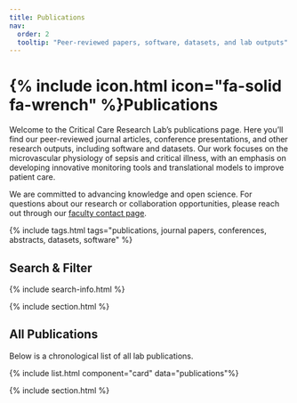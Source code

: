 ```yaml
---
title: Publications
nav:
  order: 2
  tooltip: "Peer-reviewed papers, software, datasets, and lab outputs"
---
```


# {% include icon.html icon="fa-solid fa-wrench" %}Publications

Welcome to the Critical Care Research Lab’s publications page. Here you’ll find our peer-reviewed journal articles, conference presentations, and other research outputs, including software and datasets. Our work focuses on the microvascular physiology of sepsis and critical illness, with an emphasis on developing innovative monitoring tools and translational models to improve patient care.

We are committed to advancing knowledge and open science. For questions about our research or collaboration opportunities, please reach out through our [faculty contact page](https://umanitoba.ca/medicine/faculty-staff/asher-mendelson).

{% include tags.html tags="publications, journal papers, conferences, abstracts, datasets, software" %}

## Search & Filter

{% include search-info.html %}


{% include section.html %}

## All Publications

Below is a chronological list of all lab publications.

{% include list.html component="card" data="publications"%}

{% include section.html %}

